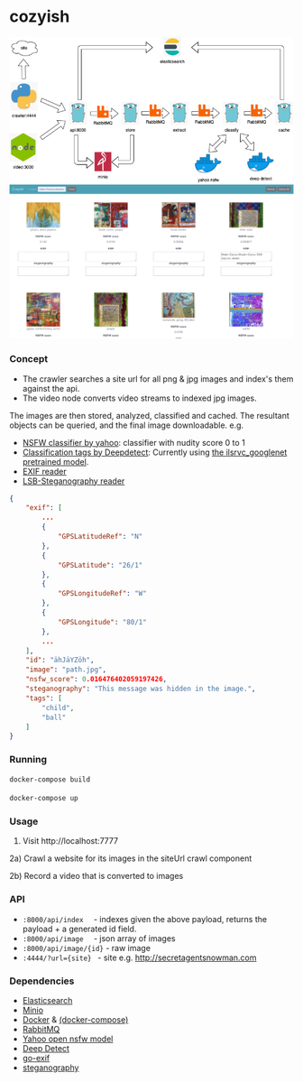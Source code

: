 # cozyish

![](cozyish.png)
![](screenshot.png)

### Concept
* The crawler searches a site url for all png & jpg images and index's them against the api.  
* The video node converts video streams to indexed jpg images. 

The images are then stored, analyzed, classified and cached. The resultant objects can be queried, and the final image downloadable. e.g.

* [NSFW classifier by yahoo](https://github.com/yahoo/open_nsfw): classifier with nudity score 0 to 1
* [Classification tags by Deepdetect](https://www.deepdetect.com):   Currently using [the ilsrvc_googlenet pretrained model](https://www.deepdetect.com/models/ilsvrc_googlenet/).  
* [EXIF reader](https://github.com/dsoprea/go-exif)
* [LSB-Steganography reader](https://github.com/auyer/steganography) 


```json
{
    "exif": [
        ...
        {
            "GPSLatitudeRef": "N"
        },
        {
            "GPSLatitude": "26/1"
        },
        {
            "GPSLongitudeRef": "W"
        },
        {
            "GPSLongitude": "80/1"
        },
        ...
    ],
    "id": "ähJäYZöh",
    "image": "path.jpg",
    "nsfw_score": 0.016476402059197426,
    "steganography": "This message was hidden in the image.",
    "tags": [
        "child",
        "ball"
    ]
}
```

### Running
```bash
docker-compose build

docker-compose up
```

### Usage

1) Visit http://localhost:7777

2a) Crawl a website for its images in the siteUrl crawl component

2b) Record a video that is converted to images 


### API
* `:8000/api/index  `     - indexes given the above payload, returns the payload + a generated id field.
* `:8000/api/image  `     - json array of images
* `:8000/api/image/{id}`  - raw image
* `:4444/?url={site} `    - site e.g. http://secretagentsnowman.com

### Dependencies
* [Elasticsearch](https://www.elastic.co/)
* [Minio](https://min.io/)
* [Docker](https://www.docker.com/) & [(docker-compose)](https://docs.docker.com/compose/)
* [RabbitMQ](https://www.rabbitmq.com/)
* [Yahoo open nsfw model](https://github.com/yahoo/open_nsfw)
* [Deep Detect](https://www.deepdetect.com/)
* [go-exif](https://github.com/dsoprea/go-exif)
* [steganography](https://github.com/auyer/steganography)


